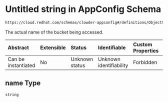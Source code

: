 # Untitled string in AppConfig Schema

```txt
https://cloud.redhat.com/schemas/clowder-appconfig#/definitions/ObjectStoreBucket/properties/name
```

The actual name of the bucket being accessed.

| Abstract            | Extensible | Status         | Identifiable            | Custom Properties | Additional Properties | Access Restrictions | Defined In                                                   |
| :------------------ | :--------- | :------------- | :---------------------- | :---------------- | :-------------------- | :------------------ | :----------------------------------------------------------- |
| Can be instantiated | No         | Unknown status | Unknown identifiability | Forbidden         | Allowed               | none                | [schema.json*](../../out/schema.json "open original schema") |

## name Type

`string`
